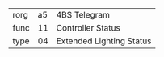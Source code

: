 
|    |   |   |
| -- | - | - |
| rorg | a5 | 4BS Telegram |
| func | 11 | Controller Status |
| type | 04 | Extended Lighting Status |
